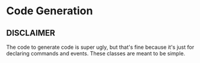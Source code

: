 # Code Generation

## DISCLAIMER

The code to generate code is super ugly, but that's  fine because it's just for declaring
commands and events. These classes are meant to be simple.
